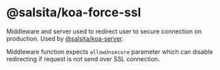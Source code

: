 # @salsita/koa-force-ssl

Middleware and server used to redirect user to secure connection on production.
Used by [@salsita/koa-server](https://github.com/salsita/nodejs-modules/tree/master/packages/koa-server).

Middleware function expects `allowUnsecure` parameter which can disable redirecting if request is not send over SSL connection.
